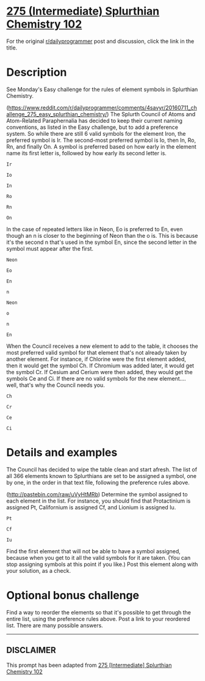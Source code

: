 # [275 (Intermediate) Splurthian Chemistry 102](https://www.reddit.com/r/dailyprogrammer/comments/4so25w/20160713_challenge_275_intermediate_splurthian/)

For the original [r/dailyprogrammer](https://www.reddit.com/r/dailyprogrammer/) post and discussion, click the link in the title.

# Description
See Monday's Easy challenge for the rules of element symbols in Splurthian Chemistry.

(https://www.reddit.com/r/dailyprogrammer/comments/4savyr/20160711_challenge_275_easy_splurthian_chemistry/)
The Splurth Council of Atoms and Atom-Related Paraphernalia has decided to keep their current naming conventions, as listed in the Easy challenge, but to add a preference system. So while there are still 6 valid symbols for the element Iron, the preferred symbol is Ir. The second-most preferred symbol is Io, then In, Ro, Rn, and finally On. A symbol is preferred based on how early in the element name its first letter is, followed by how early its second letter is.


```
Ir
```

```
Io
```

```
In
```

```
Ro
```

```
Rn
```

```
On
```
In the case of repeated letters like in Neon, Eo is preferred to En, even though an n is closer to the beginning of Neon than the o is. This is because it's the second n that's used in the symbol En, since the second letter in the symbol must appear after the first.


```
Neon
```

```
Eo
```

```
En
```

```
n
```

```
Neon
```

```
o
```

```
n
```

```
En
```
When the Council receives a new element to add to the table, it chooses the most preferred valid symbol for that element that's not already taken by another element. For instance, if Chlorine were the first element added, then it would get the symbol Ch. If Chromium was added later, it would get the symbol Cr. If Cesium and Cerium were then added, they would get the symbols Ce and Ci. If there are no valid symbols for the new element.... well, that's why the Council needs you.


```
Ch
```

```
Cr
```

```
Ce
```

```
Ci
```
# Details and examples
The Council has decided to wipe the table clean and start afresh. The list of all 366 elements known to Splurthians are set to be assigned a symbol, one by one, in the order in that text file, following the preference rules above.

(http://pastebin.com/raw/uVyHtMRb)
Determine the symbol assigned to each element in the list. For instance, you should find that Protactinium is assigned Pt, Californium is assigned Cf, and Lionium is assigned Iu.


```
Pt
```

```
Cf
```

```
Iu
```
Find the first element that will not be able to have a symbol assigned, because when you get to it all the valid symbols for it are taken. (You can stop assigning symbols at this point if you like.) Post this element along with your solution, as a check.

# Optional bonus challenge
Find a way to reorder the elements so that it's possible to get through the entire list, using the preference rules above. Post a link to your reordered list. There are many possible answers.


----
## **DISCLAIMER**
This prompt has been adapted from [275 [Intermediate] Splurthian Chemistry 102](https://www.reddit.com/r/dailyprogrammer/comments/4so25w/20160713_challenge_275_intermediate_splurthian/
)

